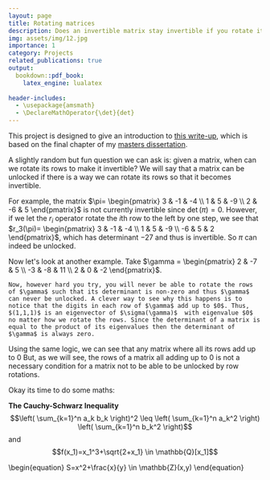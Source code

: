 ```yaml
---
layout: page
title: Rotating matrices
description: Does an invertible matrix stay invertible if you rotate its rows?
img: assets/img/12.jpg
importance: 1
category: Projects
related_publications: true
output: 
  bookdown::pdf_book:
    latex_engine: lualatex
    
header-includes:
  - \usepackage{amsmath}
  - \DeclareMathOperator{\det}{det}
---
```


This project is designed to give an introduction to [this write-up](assets/pdf/Unlocking_Matrices.pdf), which is based on the final chapter of my [masters dissertation](assets/pdf/PM.pdf).

A slightly random but fun question we can ask is: given a matrix, when can we rotate its rows to make it invertible? We will say that a matrix can be unlocked if there is a way we can rotate its rows so that it becomes invertible.

For example, the matrix $\pi= \begin{pmatrix} 3 & -1 & -4 \\ 1 & 5 & -9 \\ 2 & -6 & 5 \end{pmatrix}$ is not currently invertible since $\det(\pi)=0$. However, if we let the $r_i$ operator rotate the $i$th row to the left by one step, we see that $r_3(\pi)=
    \begin{pmatrix}
        3 & -1 & -4 \\
        1 & 5 & -9 \\
        -6 & 5 & 2
    \end{pmatrix}$, which has determinant $-27$ and thus is invertible. So $\pi$ can indeed be unlocked.
    
Now let's look at another example. Take $\gamma =
    \begin{pmatrix}
        2 & -7 & 5 \\
        -3 & -8 & 11 \\
        2 & 0 & -2
    \end{pmatrix}$. 
    
    Now, however hard you try, you will never be able to rotate the rows of $\gamma$ such that its determinant is non-zero and thus $\gamma$ can never be unlocked. A clever way to see why this happens is to notice that the digits in each row of $\gamma$ add up to $0$. Thus, $(1,1,1)$ is an eigenvector of $\sigma(\gamma)$  with eigenvalue $0$ no matter how we rotate the rows. Since the determinant of a matrix is equal to the product of its eigenvalues then the determinant of $\gamma$ is always zero. 
    
Using the same logic, we can see that any matrix where all its rows add up to $0$
But, as we will see, the rows of a matrix all adding up to $0$ is not a necessary condition for a matrix not to be able to be unlocked by row rotations.

Okay its time to do some maths:

**The Cauchy-Schwarz Inequality**\
$$\left( \sum_{k=1}^n a_k b_k \right)^2 \leq \left( \sum_{k=1}^n a_k^2 \right) \left( \sum_{k=1}^n b_k^2 \right)$$
and
$$f(x_1)=x_1^3+\sqrt{2+x_1} \in \mathbb{Q}[x_1]$$

\begin{equation}
S=x^2+\frac{x}{y} \in \mathbb{Z}(x,y)
\end{equation}


